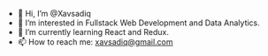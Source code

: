 - 👋 Hi, I’m @Xavsadiq
- 👀 I’m interested in Fullstack Web Development and Data Analytics.
- 🌱 I’m currently learning React and Redux.
- 📫 How to reach me: xavsadiq@gmail.com

<!---
Xavsadiq/Xavsadiq is a ✨ special ✨ repository because its `README.md` (this file) appears on your GitHub profile.
You can click the Preview link to take a look at your changes.
--->
